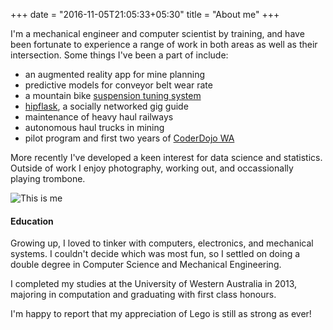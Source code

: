 +++
date = "2016-11-05T21:05:33+05:30"
title = "About me"
+++

I'm a mechanical engineer and computer scientist by training, and have been fortunate to experience a range of work in both areas as well as their intersection. Some things I've been a part of include:

- an augmented reality app for mine planning
- predictive models for conveyor belt wear rate
- a mountain bike [suspension tuning system](https://www.quarq.com/) 
- [hipflask](http://hello.hipflaskapp.com/), a socially networked gig guide
- maintenance of heavy haul railways
- autonomous haul trucks in mining
- pilot program and first two years of [CoderDojo WA](http://coderdojowa.org.au/)

More recently I've developed a keen interest for data science and statistics. Outside of work I enjoy photography, working out, and occassionally playing trombone.

![This is me](/img/me.jpg)


#### Education

Growing up, I loved to tinker with computers, electronics, and mechanical systems. I couldn't decide which was most fun, so I settled on doing a double degree in Computer Science and Mechanical Engineering. 

I completed my studies at the University of Western Australia in 2013, majoring in computation and graduating with first class honours.

I'm happy to report that my appreciation of Lego is still as strong as ever!

